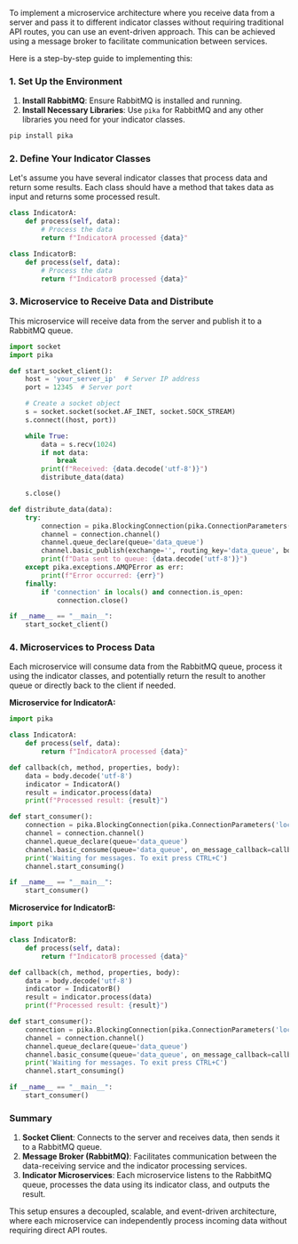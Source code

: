 To implement a microservice architecture where you receive data from a server and pass it to different indicator classes without requiring traditional API routes, you can use an event-driven approach. This can be achieved using a message broker to facilitate communication between services. 

Here is a step-by-step guide to implementing this:

### 1. Set Up the Environment

1. **Install RabbitMQ**: Ensure RabbitMQ is installed and running.
2. **Install Necessary Libraries**: Use `pika` for RabbitMQ and any other libraries you need for your indicator classes.

```bash
pip install pika
```

### 2. Define Your Indicator Classes

Let's assume you have several indicator classes that process data and return some results. Each class should have a method that takes data as input and returns some processed result.

```python
class IndicatorA:
    def process(self, data):
        # Process the data
        return f"IndicatorA processed {data}"

class IndicatorB:
    def process(self, data):
        # Process the data
        return f"IndicatorB processed {data}"
```

### 3. Microservice to Receive Data and Distribute

This microservice will receive data from the server and publish it to a RabbitMQ queue.

```python
import socket
import pika

def start_socket_client():
    host = 'your_server_ip'  # Server IP address
    port = 12345  # Server port

    # Create a socket object
    s = socket.socket(socket.AF_INET, socket.SOCK_STREAM)
    s.connect((host, port))

    while True:
        data = s.recv(1024)
        if not data:
            break
        print(f"Received: {data.decode('utf-8')}")
        distribute_data(data)

    s.close()

def distribute_data(data):
    try:
        connection = pika.BlockingConnection(pika.ConnectionParameters('localhost'))
        channel = connection.channel()
        channel.queue_declare(queue='data_queue')
        channel.basic_publish(exchange='', routing_key='data_queue', body=data)
        print(f"Data sent to queue: {data.decode('utf-8')}")
    except pika.exceptions.AMQPError as err:
        print(f"Error occurred: {err}")
    finally:
        if 'connection' in locals() and connection.is_open:
            connection.close()

if __name__ == "__main__":
    start_socket_client()
```

### 4. Microservices to Process Data

Each microservice will consume data from the RabbitMQ queue, process it using the indicator classes, and potentially return the result to another queue or directly back to the client if needed.

**Microservice for IndicatorA:**

```python
import pika

class IndicatorA:
    def process(self, data):
        return f"IndicatorA processed {data}"

def callback(ch, method, properties, body):
    data = body.decode('utf-8')
    indicator = IndicatorA()
    result = indicator.process(data)
    print(f"Processed result: {result}")

def start_consumer():
    connection = pika.BlockingConnection(pika.ConnectionParameters('localhost'))
    channel = connection.channel()
    channel.queue_declare(queue='data_queue')
    channel.basic_consume(queue='data_queue', on_message_callback=callback, auto_ack=True)
    print('Waiting for messages. To exit press CTRL+C')
    channel.start_consuming()

if __name__ == "__main__":
    start_consumer()
```

**Microservice for IndicatorB:**

```python
import pika

class IndicatorB:
    def process(self, data):
        return f"IndicatorB processed {data}"

def callback(ch, method, properties, body):
    data = body.decode('utf-8')
    indicator = IndicatorB()
    result = indicator.process(data)
    print(f"Processed result: {result}")

def start_consumer():
    connection = pika.BlockingConnection(pika.ConnectionParameters('localhost'))
    channel = connection.channel()
    channel.queue_declare(queue='data_queue')
    channel.basic_consume(queue='data_queue', on_message_callback=callback, auto_ack=True)
    print('Waiting for messages. To exit press CTRL+C')
    channel.start_consuming()

if __name__ == "__main__":
    start_consumer()
```

### Summary

1. **Socket Client**: Connects to the server and receives data, then sends it to a RabbitMQ queue.
2. **Message Broker (RabbitMQ)**: Facilitates communication between the data-receiving service and the indicator processing services.
3. **Indicator Microservices**: Each microservice listens to the RabbitMQ queue, processes the data using its indicator class, and outputs the result.

This setup ensures a decoupled, scalable, and event-driven architecture, where each microservice can independently process incoming data without requiring direct API routes.
